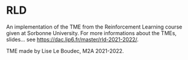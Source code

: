 # RLD

An implementation of the TME from the Reinforcement Learning course given at Sorbonne University. 
For more informations about the TMEs, slides... see https://dac.lip6.fr/master/rld-2021-2022/.

TME made by Lise Le Boudec, M2A 2021-2022. 


